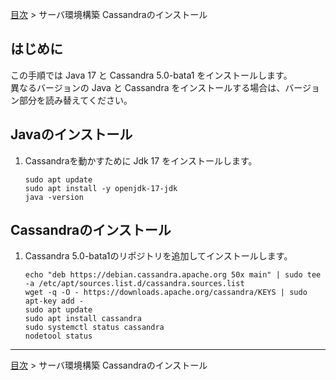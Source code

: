 [目次](../目次.md) > サーバ環境構築 Cassandraのインストール

## はじめに
この手順では Java 17 と Cassandra 5.0-bata1 をインストールします。  
異なるバージョンの Java と Cassandra をインストールする場合は、バージョン部分を読み替えてください。  

## Javaのインストール
1. Cassandraを動かすために Jdk 17 をインストールします。
   ```shell
   sudo apt update
   sudo apt install -y openjdk-17-jdk
   java -version
   ```

## Cassandraのインストール
1. Cassandra 5.0-bata1のリポジトリを追加してインストールします。
   ```shell
   echo "deb https://debian.cassandra.apache.org 50x main" | sudo tee -a /etc/apt/sources.list.d/cassandra.sources.list
   wget -q -O - https://downloads.apache.org/cassandra/KEYS | sudo apt-key add -
   sudo apt update
   sudo apt install cassandra
   sudo systemctl status cassandra
   nodetool status
   ```

***
[目次](../目次.md) > サーバ環境構築 Cassandraのインストール
